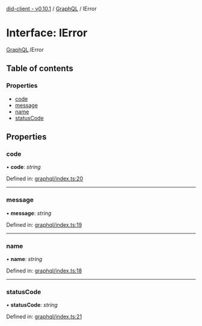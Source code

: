 [did-client - v0.10.1](../README.md) / [GraphQL](../modules/graphql.md) / IError

# Interface: IError

[GraphQL](../modules/graphql.md).IError

## Table of contents

### Properties

- [code](graphql.ierror.md#code)
- [message](graphql.ierror.md#message)
- [name](graphql.ierror.md#name)
- [statusCode](graphql.ierror.md#statuscode)

## Properties

### code

• **code**: *string*

Defined in: [graphql/index.ts:20](https://github.com/Puzzlepart/did/blob/dev/client/graphql/index.ts#L20)

___

### message

• **message**: *string*

Defined in: [graphql/index.ts:19](https://github.com/Puzzlepart/did/blob/dev/client/graphql/index.ts#L19)

___

### name

• **name**: *string*

Defined in: [graphql/index.ts:18](https://github.com/Puzzlepart/did/blob/dev/client/graphql/index.ts#L18)

___

### statusCode

• **statusCode**: *string*

Defined in: [graphql/index.ts:21](https://github.com/Puzzlepart/did/blob/dev/client/graphql/index.ts#L21)

